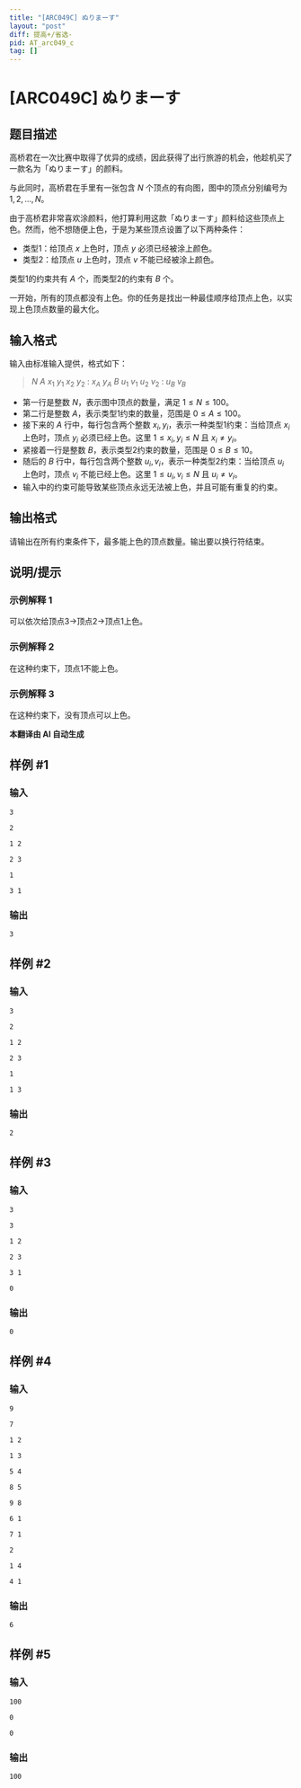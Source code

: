 ```yaml
---
title: "[ARC049C] ぬりまーす"
layout: "post"
diff: 提高+/省选-
pid: AT_arc049_c
tag: []
---
```


# [ARC049C] ぬりまーす

## 题目描述

高桥君在一次比赛中取得了优异的成绩，因此获得了出行旅游的机会，他趁机买了一款名为「ぬりまーす」的颜料。

与此同时，高桥君在手里有一张包含 $N$ 个顶点的有向图，图中的顶点分别编号为 $1, 2, \ldots, N$。

由于高桥君非常喜欢涂颜料，他打算利用这款「ぬりまーす」颜料给这些顶点上色。然而，他不想随便上色，于是为某些顶点设置了以下两种条件：

- 类型1：给顶点 $x$ 上色时，顶点 $y$ 必须已经被涂上颜色。
- 类型2：给顶点 $u$ 上色时，顶点 $v$ 不能已经被涂上颜色。

类型1的约束共有 $A$ 个，而类型2的约束有 $B$ 个。

一开始，所有的顶点都没有上色。你的任务是找出一种最佳顺序给顶点上色，以实现上色顶点数量的最大化。

## 输入格式

输入由标准输入提供，格式如下：

> $N$ $A$ $x_1$ $y_1$ $x_2$ $y_2$ : $x_A$ $y_A$ $B$ $u_1$ $v_1$ $u_2$ $v_2$ : $u_B$ $v_B$

- 第一行是整数 $N$，表示图中顶点的数量，满足 $1 \le N \le 100$。
- 第二行是整数 $A$，表示类型1约束的数量，范围是 $0 \le A \le 100$。
- 接下来的 $A$ 行中，每行包含两个整数 $x_i, y_i$，表示一种类型1约束：当给顶点 $x_i$ 上色时，顶点 $y_i$ 必须已经上色。这里 $1 \le x_i, y_i \le N$ 且 $x_i \neq y_i$。
- 紧接着一行是整数 $B$，表示类型2约束的数量，范围是 $0 \le B \le 10$。
- 随后的 $B$ 行中，每行包含两个整数 $u_i, v_i$，表示一种类型2约束：当给顶点 $u_i$ 上色时，顶点 $v_i$ 不能已经上色。这里 $1 \le u_i, v_i \le N$ 且 $u_i \neq v_i$。
- 输入中的约束可能导致某些顶点永远无法被上色，并且可能有重复的约束。

## 输出格式

请输出在所有约束条件下，最多能上色的顶点数量。输出要以换行符结束。

## 说明/提示

### 示例解释 1

可以依次给顶点3→顶点2→顶点1上色。

### 示例解释 2

在这种约束下，顶点1不能上色。

### 示例解释 3

在这种约束下，没有顶点可以上色。

 **本翻译由 AI 自动生成**

## 样例 #1

### 输入

```
3
2
1 2
2 3
1
3 1
```

### 输出

```
3
```

## 样例 #2

### 输入

```
3
2
1 2
2 3
1
1 3
```

### 输出

```
2
```

## 样例 #3

### 输入

```
3
3
1 2
2 3
3 1
0
```

### 输出

```
0
```

## 样例 #4

### 输入

```
9
7
1 2
1 3
5 4
8 5
9 8
6 1
7 1
2
1 4
4 1
```

### 输出

```
6
```

## 样例 #5

### 输入

```
100
0
0
```

### 输出

```
100
```

